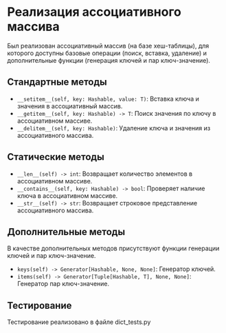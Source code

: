 # Реализация ассоциативного массива

Был реализован ассоциативный массив (на базе хеш-таблицы), для которого доступны базовые операции (поиск, вставка, удаление) и дополнительные функции (генерация ключей и пар ключ-значение).

## Стандартные методы
- `__setitem__(self, key: Hashable, value: T)`: Вставка ключа и значения в ассоциативный массив.
- `__getitem__(self, key: Hashable) -> T`: Поиск значения по ключу в ассоциативном массиве.
- `__delitem__(self, key: Hashable)`: Удаление ключа и значения из ассоциативного массива.

## Статические методы
- `__len__(self) -> int`: Возвращает количество элементов в ассоциативном массиве.
- `__contains__(self, key: Hashable) -> bool`: Проверяет наличие ключа в ассоциативном массиве.
- `__str__(self) -> str`: Возвращает строковое представление ассоциативного массива.

## Дополнительные методы
В качестве дополнительных методов присутствуют функции генерации ключей и пар ключ-значение.

- `keys(self) -> Generator[Hashable, None, None]`: Генератор ключей.
- `items(self) -> Generator[Tuple[Hashable, T], None, None]`: Генератор пар ключ-значение.

## Тестирование
Тестирование реализовано в файле dict_tests.py